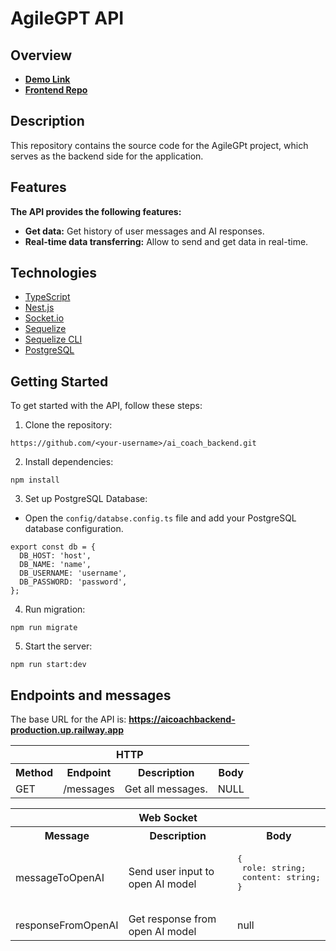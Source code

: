 # AgileGPT API

## Overview

- [**Demo Link**](https://bohdan-mykhailenko.github.io/ai_coach/)
- [**Frontend Repo**](https://github.com/bohdan-mykhailenko/ai_coach)

## Description

This repository contains the source code for the AgileGPt project, which serves as the backend side for the application.

## Features

**The API provides the following features:**

- **Get data:** Get history of user messages and AI responses.
- **Real-time data transferring:** Allow to send and get data in real-time.

## Technologies

- [TypeScript](https://www.typescriptlang.org/)
- [Nest.js](https://nestjs.com/)
- [Socket.io](https://socket.io/)
- [Sequelize](https://sequelize.org/)
- [Sequelize CLI](https://sequelize.org/docs/v7/cli/)
- [PostgreSQL](https://www.postgresql.org/)

## Getting Started

To get started with the API, follow these steps:

1. Clone the repository:

```shell
https://github.com/<your-username>/ai_coach_backend.git
```

2. Install dependencies:

```shell
npm install
```

3. Set up PostgreSQL Database:
 - Open the `config/databse.config.ts` file and add your PostgreSQL database configuration.

```
export const db = {
  DB_HOST: 'host',
  DB_NAME: 'name',
  DB_USERNAME: 'username',
  DB_PASSWORD: 'password',
};
```

4. Run migration:

```shell
npm run migrate
```

5. Start the server:

```shell
npm run start:dev
```


## Endpoints and messages

The base URL for the API is: **https://aicoachbackend-production.up.railway.app**

<table>
 <tr>
        <th colspan="4">HTTP</th>
    </tr>
    <tr>
        <th>
        	Method
        </th>
        <th>
        	Endpoint
        </th>
        <th>
        	Description
        </th>
        <th>
        	Body
        </th>
    </tr>
    <tr>
        <td>
        	GET
        </td>
        <td>
        		/messages
        </td>
        <td>
        	Get all messages.
        </td>
        <td>
        	NULL
        </td>
    </tr>
</table>


<table>
 <tr>
        <th colspan="3">Web Socket</th>
    </tr>
    <tr>
        <th>
        	Message
        </th>
        <th>
        	Description
        </th>
        <th>
        	Body
        </th>
    </tr>
    <tr>
        <td>
        messageToOpenAI
        </td>
        <td>
        	Send user input to open AI model
        </td>
        <td>
        	<pre>
{
 role: string;
 content: string;
}
         </pre>
        </td>
    </tr>
<tr>
        <td>
        responseFromOpenAI
        </td>
        <td>
        	Get response from open AI model
        </td>
        <td>
        	null
        </td>
    </tr>
</table>
